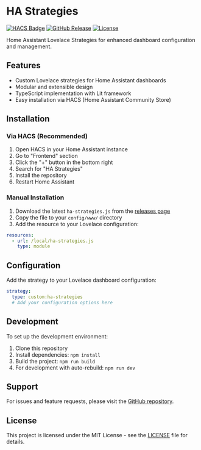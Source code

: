 # HA Strategies

[![HACS Badge](https://img.shields.io/badge/HACS-Default-orange.svg)](https://github.com/custom-components/hacs)
[![GitHub Release](https://img.shields.io/github/release/jetsoncontrols/ha-strategies.svg)](https://github.com/jetsoncontrols/ha-strategies/releases)
[![License](https://img.shields.io/github/license/jetsoncontrols/ha-strategies.svg)](LICENSE)

Home Assistant Lovelace Strategies for enhanced dashboard configuration and management.

## Features

- Custom Lovelace strategies for Home Assistant dashboards
- Modular and extensible design
- TypeScript implementation with Lit framework
- Easy installation via HACS (Home Assistant Community Store)

## Installation

### Via HACS (Recommended)

1. Open HACS in your Home Assistant instance
2. Go to "Frontend" section
3. Click the "+" button in the bottom right
4. Search for "HA Strategies"
5. Install the repository
6. Restart Home Assistant

### Manual Installation

1. Download the latest `ha-strategies.js` from the [releases page](https://github.com/jetsoncontrols/ha-strategies/releases)
2. Copy the file to your `config/www/` directory
3. Add the resource to your Lovelace configuration:

```yaml
resources:
  - url: /local/ha-strategies.js
    type: module
```

## Configuration

Add the strategy to your Lovelace dashboard configuration:

```yaml
strategy:
  type: custom:ha-strategies
  # Add your configuration options here
```

## Development

To set up the development environment:

1. Clone this repository
2. Install dependencies: `npm install`
3. Build the project: `npm run build`
4. For development with auto-rebuild: `npm run dev`

## Support

For issues and feature requests, please visit the [GitHub repository](https://github.com/jetsoncontrols/ha-strategies/issues).

## License

This project is licensed under the MIT License - see the [LICENSE](LICENSE) file for details.
